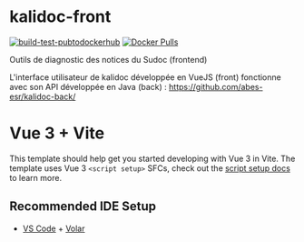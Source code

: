 # kalidoc-front

[![build-test-pubtodockerhub](https://github.com/abes-esr/kalidoc-front/actions/workflows/build-test-pubtodockerhub.yml/badge.svg)](https://github.com/abes-esr/kalidoc-front/actions/workflows/build-test-pubtodockerhub.yml) [![Docker Pulls](https://img.shields.io/docker/pulls/abesesr/kalidoc.svg)](https://hub.docker.com/r/abesesr/kalidoc/)

Outils de diagnostic des notices du Sudoc (frontend)

L'interface utilisateur de kalidoc développée en VueJS (front) fonctionne avec son API développée en Java (back) : https://github.com/abes-esr/kalidoc-back/

# Vue 3 + Vite

This template should help get you started developing with Vue 3 in Vite. The template uses Vue 3 `<script setup>` SFCs, check out the [script setup docs](https://v3.vuejs.org/api/sfc-script-setup.html#sfc-script-setup) to learn more.

## Recommended IDE Setup

- [VS Code](https://code.visualstudio.com/) + [Volar](https://marketplace.visualstudio.com/items?itemName=Vue.volar)
